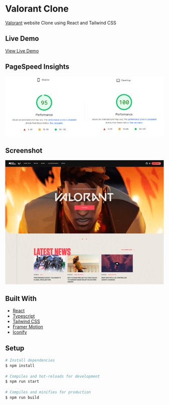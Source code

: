 # Valorant Clone

[Valorant](https://playvalorant.com/en-us/) website Clone using React and Tailwind CSS

## Live Demo

[View Live Demo](https://valorant-clone.vercel.app/)

## PageSpeed Insights

![screenshot](pagespeed-insights.png)

## Screenshot

![screenshot](screenshot.png)

## Built With

- [React](https://reactjs.org/)
- [Typescript](https://www.typescriptlang.org/)
- [Tailwind CSS](https://tailwindcss.com/)
- [Framer Motion](https://www.framer.com/motion/)
- [Iconify](https://iconify.design/)

## Setup

```bash
# Install dependencies
$ npm install

# Compiles and hot-reloads for development
$ npm run start

# Compiles and minifies for production
$ npm run build
```
